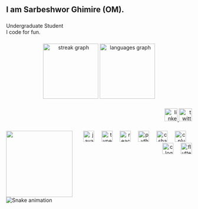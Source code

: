 <h2 align="left">I am Sarbeshwor Ghimire (OM).</h2>

###

<p align="left">Undergraduate Student<br>I code for fun.</p>

###

<div align="center">
  <img src="https://streak-stats.demolab.com?user=Sarbeshwor&locale=en&mode=daily&theme=dracula&hide_border=false&border_radius=5" height="150" alt="streak graph"  />
  <img src="https://github-readme-stats.vercel.app/api/top-langs?username=Sarbeshwor&locale=en&hide_title=false&layout=compact&card_width=320&langs_count=5&theme=dracula&hide_border=false" height="150" alt="languages graph"  />
</div>

###

<div align="right">
  <a href="https://www.linkedin.com/in/nogom/" target="_blank">
    <img src="https://img.shields.io/static/v1?message=LinkedIn&logo=linkedin&label=&color=0077B5&logoColor=white&labelColor=&style=for-the-badge" height="35" alt="linkedin logo"  />
  </a>
  <a href="https://x.com/mr_nogom" target="_blank">
    <img src="https://img.shields.io/static/v1?message=X&logo=twitter&label=&color=black&logoColor=white&labelColor=black&style=for-the-badge" height="35" alt="twitter logo"  />
  </a>
</div>

###

<img align="left" height="180" src="https://media1.tenor.com/m/TbeT5L4JDY8AAAAC/nie-%C5%9Bpi%C4%99-miasto-mnie-potrzebuje-nie-%C5%9Bpi%C4%99.gif"  />

###

<div align="right">
  <img src="https://cdn.jsdelivr.net/gh/devicons/devicon/icons/javascript/javascript-original.svg" height="30" alt="javascript logo"  />
  <img width="12" />
  <img src="https://cdn.jsdelivr.net/gh/devicons/devicon/icons/typescript/typescript-original.svg" height="30" alt="typescript logo"  />
  <img width="12" />
  <img src="https://cdn.jsdelivr.net/gh/devicons/devicon/icons/react/react-original.svg" height="30" alt="react logo"  />
  <img width="12" />
  <img src="https://cdn.jsdelivr.net/gh/devicons/devicon/icons/python/python-original.svg" height="30" alt="python logo"  />
  <img width="12" />
  <img src="https://cdn.jsdelivr.net/gh/devicons/devicon/icons/csharp/csharp-original.svg" height="30" alt="csharp logo"  />
  <img width="12" />
  <img src="https://cdn.jsdelivr.net/gh/devicons/devicon/icons/cplusplus/cplusplus-original.svg" height="30" alt="cplusplus logo"  />
  <img width="12" />
  <img src="https://cdn.jsdelivr.net/gh/devicons/devicon/icons/c/c-original.svg" height="30" alt="c logo"  />
  <img width="12" />
  <img src="https://cdn.jsdelivr.net/gh/devicons/devicon/icons/flutter/flutter-original.svg" height="30" alt="flutter logo"  />
</div>

###

<br clear="both">

<img src="https://raw.githubusercontent.com/Sarbeshwor/Sarbeshwor/output/snake.svg" alt="Snake animation" />

###

